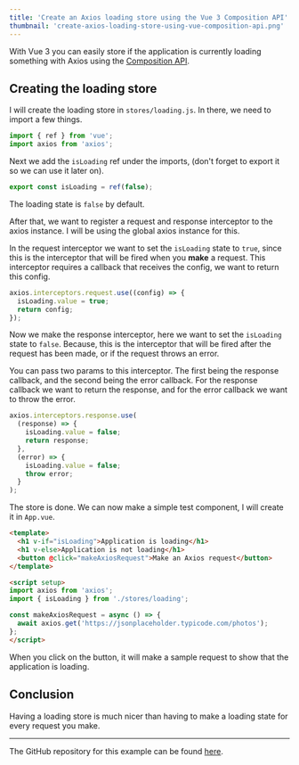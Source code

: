 ```yaml
---
title: 'Create an Axios loading store using the Vue 3 Composition API'
thumbnail: 'create-axios-loading-store-using-vue-composition-api.png'
---
```


With Vue 3 you can easily store if the application is currently loading something with Axios using the [Composition API](https://vuejs.org/guide/extras/composition-api-faq.html).

## Creating the loading store

I will create the loading store in `stores/loading.js`. In there, we need to import a few things.

```js
import { ref } from 'vue';
import axios from 'axios';
```

Next we add the `isLoading` ref under the imports, (don't forget to export it so we can use it later on).

```js
export const isLoading = ref(false);
```

The loading state is `false` by default.

After that, we want to register a request and response interceptor to the axios instance. I will be using the global axios instance for this.

In the request interceptor we want to set the `isLoading` state to `true`, since this is the interceptor that will be fired when you **make** a request. This interceptor requires a callback that receives the config, we want to return this config.

```js
axios.interceptors.request.use((config) => {
  isLoading.value = true;
  return config;
});
```

Now we make the response interceptor, here we want to set the `isLoading` state to `false`. Because, this is the interceptor that will be fired after the request has been made, or if the request throws an error.

You can pass two params to this interceptor. The first being the response callback, and the second being the error callback. For the response callback we want to return the response, and for the error callback we want to throw the error.

```js
axios.interceptors.response.use(
  (response) => {
    isLoading.value = false;
    return response;
  },
  (error) => {
    isLoading.value = false;
    throw error;
  }
);
```

The store is done. We can now make a simple test component, I will create it in `App.vue`.

```html
<template>
  <h1 v-if="isLoading">Application is loading</h1>
  <h1 v-else>Application is not loading</h1>
  <button @click="makeAxiosRequest">Make an Axios request</button>
</template>

<script setup>
import axios from 'axios';
import { isLoading } from './stores/loading';

const makeAxiosRequest = async () => {
  await axios.get('https://jsonplaceholder.typicode.com/photos');
};
</script>
```

When you click on the button, it will make a sample request to show that the application is loading.

## Conclusion

Having a loading store is much nicer than having to make a loading state for every request you make.

---

The GitHub repository for this example can be found [here](https://github.com/NukeJS/axios-loading-store-composition-api).